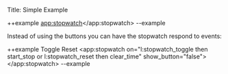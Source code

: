 Title: Simple Example

++example
<app:stopwatch></app:stopwatch>
--example	
	
Instead of using the buttons you can have the stopwatch respond to events: 

++example
<a on="click then l:stopwatch_toggle">Toggle</a> <a on="click then l:stopwatch_reset">Reset</a>
<app:stopwatch on="l:stopwatch_toggle then start_stop or l:stopwatch_reset then clear_time" show_button="false"></app:stopwatch>
--example